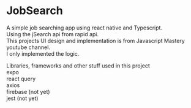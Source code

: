 # JobSearch
A simple job searching app using react native and Typescript.  
Using the jSearch api from rapid api.  
This projects UI design and implementation is from Javascript Mastery youtube channel.  
I only implemented the logic.  

Libraries, frameworks and other stuff used in this project  
expo  
react query  
axios  
firebase (not yet)  
jest (not yet)  

